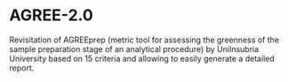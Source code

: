 # AGREE-2.0
Revisitation of AGREEprep (metric tool for assessing the greenness of the sample preparation stage of an analytical procedure) by UniInsubria University based on 15 criteria and allowing to easily generate a detailed report.

